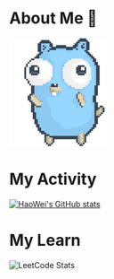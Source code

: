 # About Me 👋

![gopher dancing](./dancing-gopher.gif)

# My Activity

[![HaoWei's GitHub stats](https://github-readme-stats.vercel.app/api?username=HaoweiChang&show_icons=true&theme=dracula&count_private=true)](https://github.com/HaoWeiChang)

# My Learn
![LeetCode Stats](https://leetcode.card.workers.dev/Haowei_Chang?theme=unicorn&font=source_code_pro&extension=null)


<!--
**HaoWeiChang/HaoWeiChang** is a ✨ _special_ ✨ repository because its `README.md` (this file) appears on your GitHub profile.

Here are some ideas to get you started:

- 🔭 I’m currently working on ...
- 🌱 I’m currently learning ...
- 👯 I’m looking to collaborate on ...
- 🤔 I’m looking for help with ...
- 💬 Ask me about ...
- 📫 How to reach me: ...
- 😄 Pronouns: ...
- ⚡ Fun fact: ...
-->
